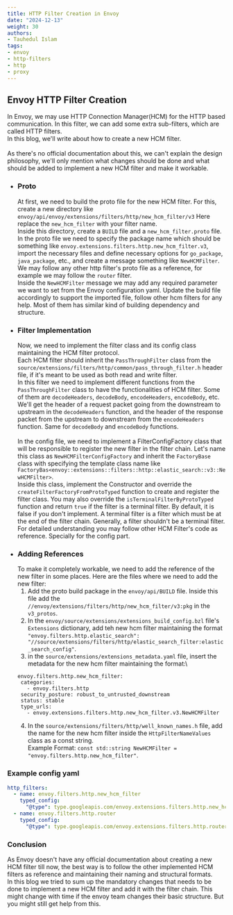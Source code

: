 ```yaml
---
title: HTTP Filter Creation in Envoy
date: "2024-12-13"
weight: 30
authors:
- Tauhedul Islam
tags:
- envoy
- http-filters
- http
- proxy
---
```


## Envoy HTTP Filter Creation
In Envoy, we may use HTTP Connection Manager(HCM) for the HTTP based communication. In this filter, we can add some extra sub-filters, which
are called HTTP filters.\
In this blog, we'll write about how to create a new HCM filter.\
\
As there's no official documentation about this, we can't explain the design philosophy, we'll only mention what changes 
should be done and what should be added to implement a new HCM filter and make it workable.

- ### Proto
  At first, we need to build the proto file for the new HCM filter. For this, create a new directory like `envoy/api/envoy/extensions/filters/http/new_hcm_filter/v3`
  Here replace the `new_hcm_filter` with your filter name.\
  Inside this directory, create a `BUILD` file and a `new_hcm_filter.proto` file. In the proto file we need to specify the
  package name which should be something like `envoy.extensions.filters.http.new_hcm_filter.v3`, import the necessary files
  and define necessary options for `go_package`, `java_package`, etc., and create a message something like `NewHCMFilter`.
  We may follow any other http filter's proto file as a reference, for example we may follow the `router` filter.\
  Inside the `NewHCMFilter` message we may add any required parameter we want to set from the Envoy configuration yaml.
  Update the build file accordingly to support the imported file, follow other hcm filters for any help. Most of them has
  similar kind of building dependency and structure.
- ### Filter Implementation
  Now, we need to implement the filter class and its config class maintaining the HCM filter protocol.\
  Each HCM filter should inherit the `PassThroughFilter` class from the `source/extensions/filters/http/common/pass_through_filter.h` header file, 
  if it's meant to be used as both read and write filter.\
  In this filter we need to implement different functions from the `PassThroughFilter` class to have the functionalities of HCM
  filter. Some of them are `decodeHeaders`, `decodeBody`, `encodeHeaders`, `encodeBody`, etc. We'll get the header of a request packet
  going from the downstream to upstream in the `decodeHeaders` function, and the header of the response packet from the upstream to downstream
  from the `encodeHeaders` function. Same for `decodeBody` and `encodeBody` functions.\
  \
  In the config file, we need to implement a FilterConfigFactory class that will be responsible to register the new filter in the filter chain.
  Let's name this class as `NewHCMFilterConfigFactory` and inherit the `FactoryBase` class with specifying the template class name like
  `FactoryBas<envoy::extensions::filters::http::elastic_search::v3::NewHCMFilter>`.\
  Inside this class, implement the Constructor and override the `createFilterFactoryFromProtoTyped` function to create and register the filter class.
  You may also override the `isTerminalFilterByProtoTyped` function and return `true` if the filter is a terminal filter. By default, it is false if you
  don't implement. A terminal filter is a filter which must be at the end of the filter chain. Generally, a filter shouldn't be a terminal filter.\
  For detailed understanding you may follow other HCM Filter's code as reference. Specially for the config part.
- ### Adding References
  To make it completely workable, we need to add the reference of the new filter in some places. Here are the files where we need to add the new filter:
  1. Add the proto build package in the `envoy/api/BUILD` file. Inside this file add the `//envoy/extensions/filters/http/new_hcm_filter/v3:pkg` in the `v3_protos`.
  2. In the `envoy/source/extensions/extensions_build_config.bzl` file's `Extensions` dictionary, add teh new hcm filter maintaining the format `"envoy.filters.http.elastic_search": "//source/extensions/filters/http/elastic_search_filter:elastic_search_config"`.
  3. in the `source/extensions/extensions_metadata.yaml` file, insert the metadata for the new hcm filter maintaining the format:\
    ```
    envoy.filters.http.new_hcm_filter:
     categories:
       - envoy.filters.http
     security_posture: robust_to_untrusted_downstream
     status: stable
     type_urls:
       - envoy.extensions.filters.http.new_hcm_filter.v3.NewHCMFilter
    ```
  4. In the `source/extensions/filters/http/well_known_names.h` file, add the name for the new hcm filter inside the `HttpFilterNameValues` class as a const string.\
    Example Format: `const std::string NewHCMFilter = "envoy.filters.http.new_hcm_filter"`.


### Example config yaml
```yaml
http_filters:
  - name: envoy.filters.http.new_hcm_filter
    typed_config:
      "@type": type.googleapis.com/envoy.extensions.filters.http.new_hcm_filter.v3.NewHCMFilter
  - name: envoy.filters.http.router
    typed_config:
      "@type": type.googleapis.com/envoy.extensions.filters.http.router.v3.Router
```


### Conclusion
As Envoy doesn't have any official documentation about creating a new HCM filter till now, the best way is to follow the other implemented 
HCM filters as reference and maintaining their naming and structural formats.\
In this blog we tried to sum up the mandatory changes that needs to be done to implement a new HCM filter and add it with the filter chain. This might change with time 
if the envoy team changes their basic structure. But you might still get help from this.
    
       